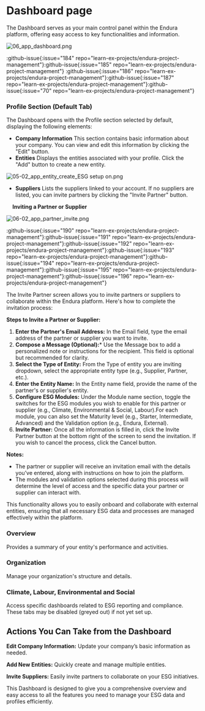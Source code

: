# Dashboard page

The Dashboard serves as your main control panel within the Endura platform, offering easy access to key functionalities and information.

![06\_app\_dashboard.png](/06_app_dashboard.png)

:github-issue{:issue="184" repo="learn-ex-projects/endura-project-management"}\:github-issue{\:issue="185" repo="learn-ex-projects/endura-project-management"} \:github-issue{\:issue="186" repo="learn-ex-projects/endura-project-management"}\:github-issue{\:issue="187" repo="learn-ex-projects/endura-project-management"}\:github-issue{\:issue="70" repo="learn-ex-projects/endura-project-management"}

### Profile Section (Default Tab)

The Dashboard opens with the Profile section selected by default, displaying the following elements:

- **Company Information**
  This section contains basic information about your company. You can view and edit this information by clicking the "Edit" button.
- **Entities**
  Displays the entities associated with your profile. Click the "Add" button to create a new entity.

![05-02\_app\_entity\_create\_ESG setup on.png](/05-02_app_entity_create_ESG%20setup%20on.png)

- **Suppliers**
  Lists the suppliers linked to your account. If no suppliers are listed, you can invite partners by clicking the "Invite Partner" button.

    **Inviting a Partner or Supplier**

![06-02\_app\_partner\_invite.png](/06-02_app_partner_invite.png)

:github-issue{:issue="190" repo="learn-ex-projects/endura-project-management"}\:github-issue{\:issue="191" repo="learn-ex-projects/endura-project-management"}\:github-issue{\:issue="192" repo="learn-ex-projects/endura-project-management"}\:github-issue{\:issue="193" repo="learn-ex-projects/endura-project-management"}\:github-issue{\:issue="194" repo="learn-ex-projects/endura-project-management"}\:github-issue{\:issue="195" repo="learn-ex-projects/endura-project-management"}\:github-issue{\:issue="196" repo="learn-ex-projects/endura-project-management"}

The Invite Partner screen allows you to invite partners or suppliers to collaborate within the Endura platform. Here's how to complete the invitation process:

**Steps to Invite a Partner or Supplier:**

1. **Enter the Partner's Email Address:**
   In the Email field, type the email address of the partner or supplier you want to invite.
2. **Compose a Message (Optional):**\*
   Use the Message box to add a personalized note or instructions for the recipient. This field is optional but recommended for clarity.
3. **Select the Type of Entity:**
   From the Type of entity you are inviting dropdown, select the appropriate entity type (e.g., Supplier, Partner, etc.).
4. **Enter the Entity Name:**
   In the Entity name field, provide the name of the partner's or supplier's entity.
5. **Configure ESG Modules:**
   Under the Module name section, toggle the switches for the ESG modules you wish to enable for this partner or supplier (e.g., Climate, Environmental & Social, Labour).For each module, you can also set the Maturity level (e.g., Starter, Intermediate, Advanced) and the Validation option (e.g., Endura, External).
6. **Invite Partner:**
   Once all the information is filled in, click the Invite Partner button at the bottom right of the screen to send the invitation.
   If you wish to cancel the process, click the Cancel button.

**Notes:**

- The partner or supplier will receive an invitation email with the details you’ve entered, along with instructions on how to join the platform.
- The modules and validation options selected during this process will determine the level of access and the specific data your partner or supplier can interact with.

This functionality allows you to easily onboard and collaborate with external entities, ensuring that all necessary ESG data and processes are managed effectively within the platform.

### Overview

Provides a summary of your entity's performance and activities.

### Organization

Manage your organization's structure and details.

### Climate, Labour, Environmental and Social

Access specific dashboards related to ESG reporting and compliance. These tabs may be disabled (greyed out) if not yet set up.

## Actions You Can Take from the Dashboard

**Edit Company Information:** Update your company’s basic information as needed.

**Add New Entities:** Quickly create and manage multiple entities.

**Invite Suppliers:** Easily invite partners to collaborate on your ESG initiatives.

This Dashboard is designed to give you a comprehensive overview and easy access to all the features you need to manage your ESG data and profiles efficiently.
